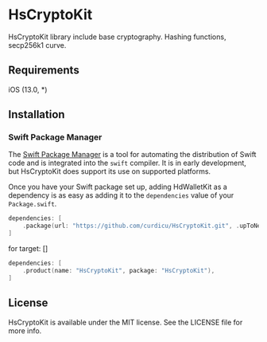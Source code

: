 # HsCryptoKit

HsCryptoKit library include base cryptography. Hashing functions, secp256k1 curve.

## Requirements
iOS (13.0, *)

## Installation

### Swift Package Manager

The [Swift Package Manager](https://swift.org/package-manager/) is a tool for automating the distribution of Swift code
and is integrated into the `swift` compiler. It is in early development, but HsCryptoKit does support its use on
supported platforms.

Once you have your Swift package set up, adding HdWalletKit as a dependency is as easy as adding it to
the `dependencies` value of your `Package.swift`.

```swift
dependencies: [
    .package(url: "https://github.com/curdicu/HsCryptoKit.git", .upToNextMajor(from: "1.0.0")),
]
```

for target: []
```swift
dependencies: [
    .product(name: "HsCryptoKit", package: "HsCryptoKit"),
]
```


## License

HsCryptoKit is available under the MIT license. See the LICENSE file for more info.
